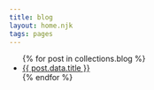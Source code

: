```yaml
---
title: blog
layout: home.njk
tags: pages
---
```


<ul class="blog posts">
  {% for post in collections.blog %}
  <li class="blog post">
    <a href="{{ post.url }}">{{ post.data.title }}</a>
  </li>
  {% endfor %}
</ul>
